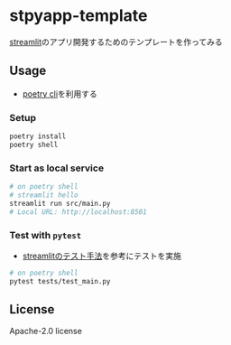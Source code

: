 # stpyapp-template
[streamlit](https://streamlit.io/)のアプリ開発するためのテンプレートを作ってみる


## Usage
- [poetry cli](https://cocoatomo.github.io/poetry-ja/cli/)を利用する

### Setup
```sh
poetry install
poetry shell
```

### Start as local service
```sh
# on poetry shell
# streamlit hello
streamlit run src/main.py
# Local URL: http://localhost:8501
```

### Test with `pytest`
- [streamlitのテスト手法](https://docs.streamlit.io/develop/concepts/app-testing/get-started)を参考にテストを実施
```sh
# on poetry shell
pytest tests/test_main.py
```

## License
Apache-2.0 license

